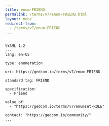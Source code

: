 ```yaml
---
title: enum-FRIEND
permalink: /terms/v7/enum-FRIEND.html
layout: none
redirect-from:
  - /terms/v7/enum-FRIEND
...
```


```

%YAML 1.2
---
lang: en-US

type: enumeration

uri: https://gedcom.io/terms/v7/enum-FRIEND

standard tag: FRIEND

specification:
  - Friend

value of:
  - "https://gedcom.io/terms/v7/enumset-ROLE"

contact: "https://gedcom.io/community/"
...

```

